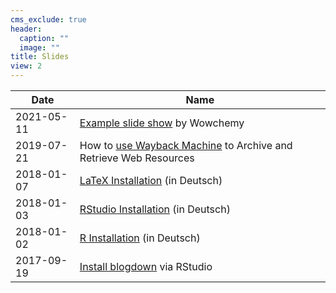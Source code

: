 ```yaml
---
cms_exclude: true
header:
  caption: ""
  image: ""
title: Slides
view: 2
---
```


| Date       | Name                                                                                                             |
|------------|------------------------------------------------------------------------------------------------------------------|
| 2021-05-11 | [Example slide show](/slides/2021-05-11-example-wowchemy) by Wowchemy                                            |
| 2019-07-21 | How to [use Wayback Machine](/slides/2019-07-21-wayback-machine-tutorial/) to Archive and Retrieve Web Resources |
| 2018-01-07 | [LaTeX Installation](/slides/2018-01-07-installiere-latex) (in Deutsch)                                          |
| 2018-01-03 | [RStudio Installation](/slides/2018-01-03-installiere-rstudio) (in Deutsch)                                      |
| 2018-01-02 | [R Installation](/slides/2018-01-02-installiere-r) (in Deutsch)                                                  |
| 2017-09-19 | [Install blogdown](/slides/2017-09-19-blogdown-01) via RStudio                                                   |
